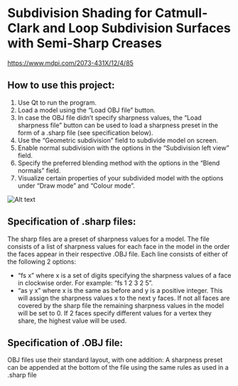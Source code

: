# Subdivision Shading for Catmull-Clark and Loop Subdivision Surfaces with Semi-Sharp Creases

https://www.mdpi.com/2073-431X/12/4/85



## How to use this project:
1. Use Qt to run the program.
2. Load a model using the “Load OBJ file” button.
3. In case the OBJ file didn’t specify sharpness values, the “Load sharpness file” button can be used to load a sharpness preset in the form of a .sharp file (see specification below).
4. Use the “Geometric subdivision” field to subdivide model on screen.
4. Enable normal subdivision with the options in the “Subdivision left view” field.
5. Specify the preferred blending method with the options in the “Blend normals” field.
6. Visualize certain properties of your subdivided model with the options under “Draw mode” and “Colour mode”.

![Alt text](https://raw.githubusercontent.com/junzhoupro/ssss/blob/main/subdivision-shading/figs/ui1.png)

## Specification of .sharp files:
The sharp files are a preset of sharpness values for a model. The file consists of a list of sharpness values for each face in the model in the order the faces appear in their respective .OBJ file. Each line consists of either of the following 2 options:
 - “fs x” where x is a set of digits specifying the sharpness values of a face in clockwise order. For example: “fs 1 2 3 2 5”.
- “as y x” where x is the same as before and y is a positive integer. This will assign the sharpness values x to the next y faces.
If not all faces are covered by the sharp file the remaining sharpness values in the model will be set to 0. If 2 faces specify different values for a vertex they share, the highest value will be used.

## Specification of .OBJ file:
OBJ files use their standard layout, with one addition: A sharpness preset can be appended at the bottom of the file using the same rules as used in a .sharp file
